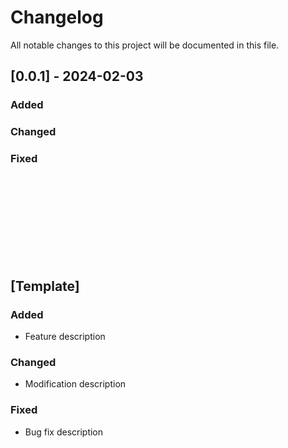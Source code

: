 # Changelog

All notable changes to this project will be documented in this file.

## [0.0.1] - 2024-02-03
### Added


### Changed

### Fixed


</br>
</br>
</br>
</br>
</br>
</br>
</br>
</br>

## [Template]
### Added
- Feature description

### Changed
- Modification description

### Fixed
- Bug fix description
